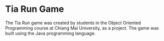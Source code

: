 # Tia Run Game
The Tia Run game was created by students in the Object Oriented Programming course at Chiang Mai University, as a project. The game was built using the Java programming language.
